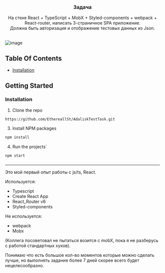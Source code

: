 <br/>
<p align="center">
  <h3 align="center">Задача</h3>

  <p align="center">
    На стеке React + TypeScript + MobX + Styled-components + webpack + React-router, написать 3-страничное SPA приложение.
        <br/>
    Должна быть авторизация и отображение тестовых данных из Json.
    <br/>
    <br/>
  </p>
</p>


![image](https://user-images.githubusercontent.com/89348016/218831421-47590ce0-8ef8-4710-9d71-48c0634bffc2.png)


## Table Of Contents

* [Installation](#installation)

## Getting Started


### Installation

1.  Clone the repo
```
https://github.com/EthereallSt/AdaliskTestTask.git
```

3. Install NPM packages

```sh
npm install
```

4. Run the projects`

```JS
npm start
```
### 
----------
Это мой первый опыт работы с  js/ts, React.

Используется:
- Typescript
- Create React App
- React_Router v6
- Styled-components

Не используется:
- webpack 
- Mobx

(Коллега посоветовал не пытаться возится с mobX, пока я не разберусь с работой стандартных хуков).


Понимаю что есть большое кол-во моментов которые можно сделать лучше, но выполнять задание более 7 дней скорее всего будет нецелесообразно.
